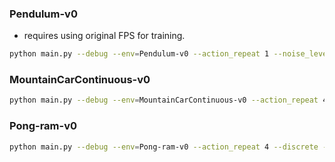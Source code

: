### Pendulum-v0
* requires using original FPS for training.

```bash
python main.py --debug --env=Pendulum-v0 --action_repeat 1 --noise_level 0
```

### MountainCarContinuous-v0
```bash
python main.py --debug --env=MountainCarContinuous-v0 --action_repeat 4 --noise_level 0.1 --cuda --batch_size 512 --cuda --seed 42
```

### Pong-ram-v0
```bash
python main.py --debug --env=Pong-ram-v0 --action_repeat 4 --discrete --bn --warmup 10000
```

